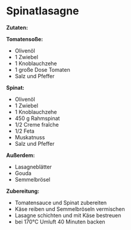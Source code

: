 # Spinatlasagne

**Zutaten:**

**Tomatensoße:**

- Olivenöl
- 1 Zwiebel
- 1 Knoblauchzehe
- 1 große Dose Tomaten
- Salz und Pfeffer

**Spinat:**

- Olivenöl
- 1 Zwiebel
- 1 Knoblauchzehe
- 450 g Rahmspinat
- 1/2 Creme fraîche
- 1/2 Feta
- Muskatnuss
- Salz und Pfeffer

**Außerdem:**

- Lasagneblätter
- Gouda
- Semmelbrösel

**Zubereitung:**

- Tomatensauce und Spinat zubereiten
- Käse reiben und Semmelbröseln vermischen
- Lasagne schichten und mit Käse bestreuen 
- bei 170°C Umluft 40 Minuten backen
